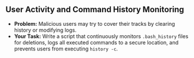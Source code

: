## User Activity and Command History Monitoring

- **Problem:** Malicious users may try to cover their tracks by clearing history or modifying logs.
- **Your Task:** Write a script that continuously monitors `.bash_history` files for deletions, logs all executed commands to a secure location, and prevents users from executing `history -c`.
